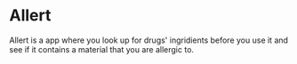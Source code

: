 # Allert
Allert is a app where you look up for drugs' ingridients before you use it and see if it contains a material that you are allergic to.
